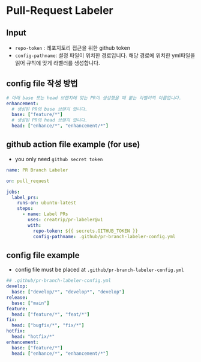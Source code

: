 # Pull-Request Labeler

## Input
- `repo-token` : 레포지토리 접근을 위한 github token
- `config-pathname`: 설정 파일이 위치한 경로입니다. 해당 경로에 위치한 yml파일을 읽어 규칙에 맞게 라벨러를 생성합니다.

## config file 작성 방법 
```yml
# 아래 base 또는 head 브랜치에 맞는 PR이 생성했을 때 붙는 라벨러의 이름입니다.
enhancement:
  # 생성된 PR의 base 브랜치 입니다. 
  base: ["feature/*"]
  # 생성된 PR의 head 브랜치 입니다.
  head: ["enhance/*", "enhancement/*"]
```

## github action file example (for use)
- you only need `github secret token`

```yml
name: PR Branch Labeler

on: pull_request

jobs:
  label_prs:
    runs-on: ubuntu-latest
    steps:
      - name: Label PRs
        uses: creatrip/pr-labeler@v1
        with:
          repo-token: ${{ secrets.GITHUB_TOKEN }}
          config-pathname: .github/pr-branch-labeler-config.yml

```

## config file example
- config file must be placed at `.github/pr-branch-labeler-config.yml`

```yml
## .github/pr-branch-labeler-config.yml
develop:
  base: ["develop/*", "develop*", "develop"]
release:
  base: ["main"]
feature:
  head: ["feature/*", "feat/*"]
fix:
  head: ["bugfix/*", "fix/*"]
hotfix:
  head: "hotfix/*"
enhancement:
  base: ["feature/*"]
  head: ["enhance/*", "enhancement/*"]
```
